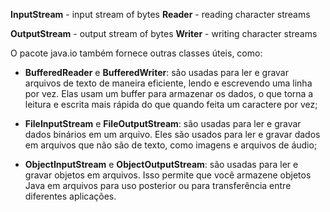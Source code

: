 
**InputStream** - input stream of bytes
**Reader** - reading character streams

**OutputStream** - output stream of bytes
**Writer** - writing character streams

O pacote java.io também fornece outras classes úteis, como:

-   **BufferedReader** e **BufferedWriter**: são usadas para ler e gravar arquivos de texto de maneira eficiente, lendo e escrevendo uma linha por vez. Elas usam um buffer para armazenar os dados, o que torna a leitura e escrita mais rápida do que quando feita um caractere por vez;
    
-   **FileInputStream** e **FileOutputStream**: são usadas para ler e gravar dados binários em um arquivo. Eles são usados para ler e gravar dados em arquivos que não são de texto, como imagens e arquivos de áudio;
    
-   **ObjectInputStream** e **ObjectOutputStream**: são usadas para ler e gravar objetos em arquivos. Isso permite que você armazene objetos Java em arquivos para uso posterior ou para transferência entre diferentes aplicações.


